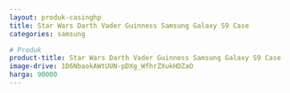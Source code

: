 ```yaml
---
layout: produk-casinghp
title: Star Wars Darth Vader Guinness Samsung Galaxy S9 Case
categories: samsung

# Produk
product-title: Star Wars Darth Vader Guinness Samsung Galaxy S9 Case
image-drive: 1D6NbaokAWtUUN-pDXg_WfhrZXukHDZaO
harga: 90000
---
```

